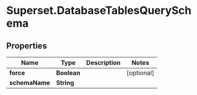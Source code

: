 # Superset.DatabaseTablesQuerySchema

## Properties
Name | Type | Description | Notes
------------ | ------------- | ------------- | -------------
**force** | **Boolean** |  | [optional] 
**schemaName** | **String** |  | 
